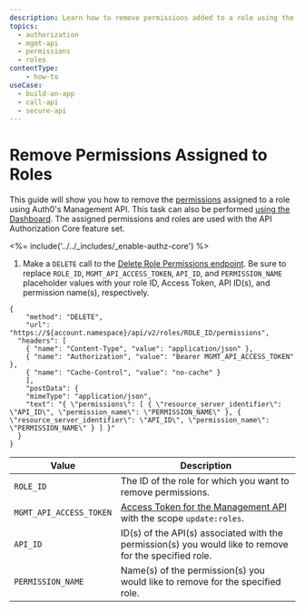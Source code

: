 ```yaml
---
description: Learn how to remove permissions added to a role using the Auth0 Management API. For use with Auth0's API Authorization Core feature set.
topics:
  - authorization
  - mgmt-api
  - permissions
  - roles
contentType: 
    - how-to
useCase:
  - build-an-app
  - call-api
  - secure-api
---
```

# Remove Permissions Assigned to Roles

This guide will show you how to remove the [permissions](/authorization/concepts/rbac) assigned to a role using Auth0's Management API. This task can also be performed [using the Dashboard](/authorization/guides/dashboard/remove-role-permissions). The assigned permissions and roles are used with the API Authorization Core feature set.

<%= include('../../_includes/_enable-authz-core') %>

1. Make a `DELETE` call to the [Delete Role Permissions endpoint](/api/management/v2#!/roles/delete_role_permissions). Be sure to replace `ROLE_ID`, `MGMT_API_ACCESS_TOKEN`, `API_ID`, and `PERMISSION_NAME` placeholder values with your role ID, Access Token, API ID(s), and permission name(s), respectively.

```har
{
	"method": "DELETE",
	"url": "https://${account.namespace}/api/v2/roles/ROLE_ID/permissions",
  "headers": [
    { "name": "Content-Type", "value": "application/json" },
   	{ "name": "Authorization", "value": "Bearer MGMT_API_ACCESS_TOKEN" },
    { "name": "Cache-Control", "value": "no-cache" }
	],
	"postData": {
    "mimeType": "application/json",
    "text": "{ \"permissions\": [ { \"resource_server_identifier\": \"API_ID\", \"permission_name\": \"PERMISSION_NAME\" }, { \"resource_server_identifier\": \"API_ID\", \"permission_name\": \"PERMISSION_NAME\" } ] }"
  }
}
```

| **Value** | **Description** |
| - | - |
| `ROLE_ID` | Τhe ID of the role for which you want to remove permissions. |
| `MGMT_API_ACCESS_TOKEN`  | [Access Token for the Management API](/api/management/v2/tokens) with the scope `update:roles`. |
| `API_ID` | ID(s) of the API(s) associated with the permission(s) you would like to remove for the specified role. |
| `PERMISSION_NAME` | Name(s) of the permission(s) you would like to remove for the specified role. |